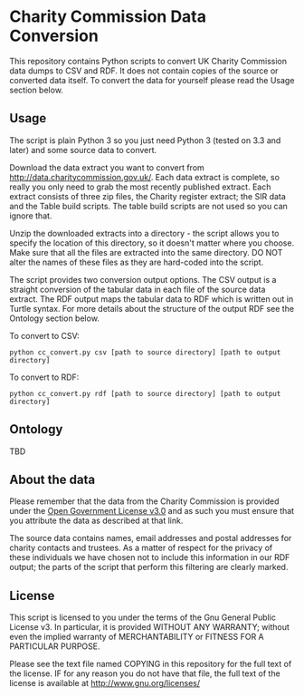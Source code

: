 # Charity Commission Data Conversion

 This repository contains Python scripts to convert UK Charity Commission data dumps to CSV and RDF.
 It does not contain copies of the source or converted data itself. To convert the data for yourself
 please read the Usage section below.
 
## Usage
 
 The script is plain Python 3 so you just need Python 3 (tested on 3.3 and later) and some source data to convert.
 
 Download the data extract you want to convert from http://data.charitycommission.gov.uk/. Each data extract is complete,
 so really you only need to grab the most recently published extract. Each extract consists of three zip files, the
 Charity register extract; the SIR data and the Table build scripts. The table build scripts are not used so you can 
 ignore that.
 
 Unzip the downloaded extracts into a directory - the script allows you to specify the location of this directory,
 so it doesn't matter where you choose. Make sure that all the files are extracted into the same directory.
 DO NOT alter the names of these files as they are hard-coded into the script.
 
 The script provides two conversion output options. The CSV output is a straight conversion of the tabular data 
 in each file of the source data extract. The RDF output maps the tabular data to RDF which is written out in
 Turtle syntax. For more details about the structure of the output RDF see the Ontology section below.
 
 To convert to CSV:
 
    python cc_convert.py csv [path to source directory] [path to output directory]
    
 To convert to RDF:
 
    python cc_convert.py rdf [path to source directory] [path to output directory]
 
## Ontology

TBD

## About the data

Please remember that the data from the Charity Commission is provided under the 
[Open Government License v3.0](https://www.nationalarchives.gov.uk/doc/open-government-licence/version/3/) and as such
you must ensure that you attribute the data as described at that link.

The source data contains names, email addresses and postal addresses for charity contacts and trustees. As a matter of 
respect for the privacy of these individuals we have chosen not to include this information in our RDF output; the 
parts of the script that perform this filtering are clearly marked.

## License

This script is licensed to you under the terms of the Gnu General Public License v3. In particular, it is provided
WITHOUT ANY WARRANTY; without even the implied warranty of MERCHANTABILITY or FITNESS FOR A PARTICULAR PURPOSE.

Please see the text file named COPYING in this repository for the full text of the license. IF for any reason you 
do not have that file, the full text of the license is available at http://www.gnu.org/licenses/